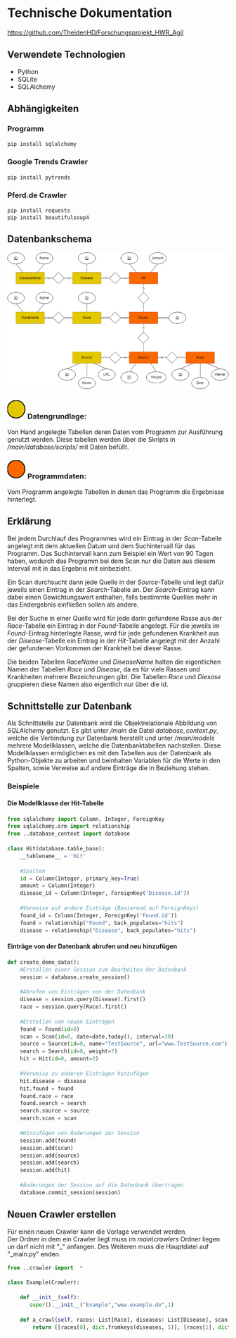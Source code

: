 # Technische Dokumentation
https://github.com/TheidenHD/Forschungsprojekt_HWR_Agil
## Verwendete Technologien
<ul>
    <li>Python</li>
    <li>SQLite</li>
    <li>SQLAlchemy</li>
</ul>

## Abhängigkeiten
### Programm
```console
pip install sqlalchemy
```
### Google Trends Crawler
```console
pip install pytrends
```
### Pferd.de Crawler
```console
pip install requests
pip install beautifulsoup4
```

## Datenbankschema

![Datenbankschema](Bilder/Datenbank_Entwurf_Englisch_2.png)

### ![circle](Bilder/circle.svg) Datengrundlage:
Von Hand angelegte Tabellen deren Daten vom Programm zur Ausführung genutzt werden. Diese tabellen werden über die Skripts in <em>/main/database/scripts/</em> mit Daten befüllt.

### ![circle](Bilder/circle2.svg) Programmdaten:
Vom Programm angelegte Tabellen in denen das Programm die Ergebnisse hinterlegt.

## Erklärung
Bei jedem Durchlauf des Programmes wird ein Eintrag in der <em>Scan</em>-Tabelle angelegt mit dem
aktuellen Datum und dem Suchintervall für das Programm. Das Suchintervall kann zum Beispiel ein
Wert von 90 Tagen haben, wodurch das Programm bei dem Scan nur die Daten aus diesem Intervall
mit in das Ergebnis mit einbezieht.<br>

Ein Scan durchsucht dann jede Quelle in der <em>Source</em>-Tabelle und legt dafür jeweils einen Eintrag in der
<em>Search</em>-Tabelle an. Der <em>Search</em>-Eintrag kann dabei einen Gewichtungswert enthalten, falls bestimmte
Quellen mehr in das Endergebnis einfließen sollen als andere.<br>

Bei der Suche in einer Quelle wird für jede darin gefundene Rasse aus der <em>Race</em>-Tabelle ein Eintrag in der <em>Found</em>-Tabelle angelegt. Für die jeweils im <em>Found</em>-Eintrag hinterlegte Rasse, wird für jede gefundenen Krankheit aus der <em>Disease</em>-Tabelle ein Eintrag in der <em>Hit</em>-Tabelle angelegt mit der Anzahl der gefundenen Vorkommen der Krankheit bei dieser Rasse.<br>

Die beiden Tabellen <em>RaceName</em> und <em>DiseaseName</em> halten die eigentlichen Namen der Tabellen <em>Race</em> und <em>Disease</em>, da es für viele Rassen und Krankheiten mehrere Bezeichnungen gibt. Die Tabellen <em>Race</em> und <em>Diesase</em> gruppieren diese Namen also eigentlich nur über die Id.

## Schnittstelle zur Datenbank
Als Schnittstelle zur Datenbank wird die Objektrelationale Abbildung von <em>SQLAlchemy</em> genutzt. Es gibt
unter <em>/main</em> die Datei <em>database_context.py</em>, welche die Verbindung zur Datenbank herstellt und
unter <em>/main/models</em> mehrere Modellklassen, welche die Datenbanktabellen nachstellen. Diese
Modellklassen ermöglichen es mit den Tabellen aus der Datenbank als Python-Objekte zu arbeiten
und beinhalten Variablen für die Werte in den Spalten, sowie Verweise auf andere Einträge die in
Beziehung stehen.

### Beispiele
#### Die Modellklasse der Hit-Tabelle
```python
from sqlalchemy import Column, Integer, ForeignKey
from sqlalchemy.orm import relationship
from ..database_context import database

class Hit(database.table_base):
    __tablename__ = 'Hit'

    #Spalten
    id = Column(Integer, primary_key=True)
    amount = Column(Integer)
    disease_id = Column(Integer, ForeignKey('Disease.id'))

    #Verweise auf andere Einträge (Basierend auf ForeignKeys)
    found_id = Column(Integer, ForeignKey('Found.id'))
    found = relationship("Found", back_populates="hits")
    disease = relationship("Disease", back_populates="hits")
```

#### Einträge von der Datenbank abrufen und neu hinzufügen
```python
def create_demo_data():
    #Erstellen einer Session zum Bearbeiten der Datenbank
    session = database.create_session()

    #Abrufen von Einträgen von der Datenbank
    disease = session.query(Disease).first()
    race = session.query(Race).first()

    #Erstellen von neuen Einträgen
    found = Found(id=0)
    scan = Scan(id=0, date=date.today(), interval=30)
    source = Source(id=0, name="TestSource", url="www.TestSource.com")
    search = Search(id=0, weight=7)
    hit = Hit(id=0, amount=2)

    #Verweise zu anderen Einträgen hinzufügen
    hit.disease = disease
    hit.found = found
    found.race = race
    found.search = search
    search.source = source
    search.scan = scan

    #Hinzufügen von Änderungen zur Session
    session.add(found)
    session.add(scan)
    session.add(source)
    session.add(search)
    session.add(hit)

    #Änderungen der Session auf die Datenbank übertragen
    database.commit_session(session)
```

## Neuen Crawler erstellen
Für einen neuen Crawler kann die Vorlage verwendet werden.<br>
Der Ordner in dem ein Crawler liegt muss im <em>main\crawlers</em> Ordner liegen un darf nicht mit "_" anfangen.
Des Weiteren muss die Hauptdatei auf "_main.py" enden.
```python
from ..crawler import  *

class Example(Crawler):

    def __init__(self):
       super().__init__("Example","www.example.de",1)

    def a_crawl(self, races: List[Race], diseases: List[Disease], scan: Scan):              
        return [[races[0], dict.fromkeys(diseases, 5)], [races[1], dict.fromkeys(diseases, 6)]]
```
